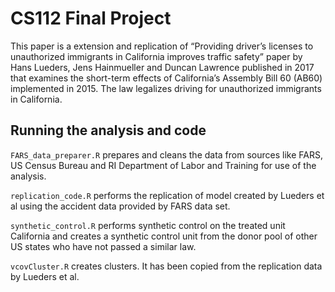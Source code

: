 # CS112 Final Project

This paper is a extension and replication of “Providing driver’s licenses to unauthorized immigrants in California improves traffic safety” paper by Hans Lueders, Jens Hainmueller and Duncan Lawrence published in 2017 that examines the short-term effects of California’s Assembly Bill 60 (AB60) implemented in 2015. The law legalizes driving for unauthorized immigrants in California.

## Running the analysis and code
`FARS_data_preparer.R` prepares and cleans the data from sources like FARS, US Census Bureau and RI Department of Labor and Training for use of the analysis.

`replication_code.R` performs the replication of model created by Lueders et al using the accident data provided by FARS data set.

`synthetic_control.R` performs synthetic control on the treated unit California and creates a synthetic control unit from the donor pool of other US states who have not passed a similar law.

`vcovCluster.R` creates clusters. It has been copied from the replication data by Lueders et al.
